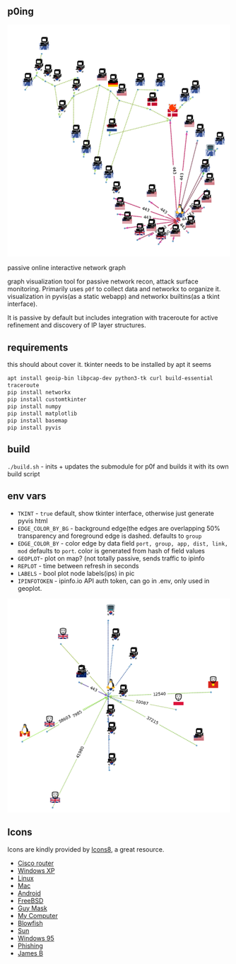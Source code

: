 ## p0ing


![p0ing](icons/p0ing3.png "p0ing graph")

passive online interactive network graph


graph visualization tool for passive network recon, attack surface monitoring. 
Primarily uses ``p0f``  to collect data and networkx to organize it. visualization in pyvis(as a static webapp) and networkx builtins(as a tkint interface). 

It is passive by default but includes integration with traceroute for active refinement and discovery of IP layer structures. 

requirements
------------

this should about cover it. tkinter needs to be installed by apt it seems  

```
apt install geoip-bin libpcap-dev python3-tk curl build-essential traceroute
pip install networkx
pip install customtkinter
pip install numpy
pip install matplotlib
pip install basemap
pip install pyvis
```

build
-----

``./build.sh`` - inits + updates the submodule for p0f and builds it with its own build script

env vars
--------

- ``TKINT`` - ``true`` default, show tkinter interface, otherwise just generate pyvis html
- ``EDGE_COLOR_BY_BG`` - background edge(the edges are overlapping 50% transparency and foreground edge is dashed. defaults to ``group``
- ``EDGE_COLOR_BY``  - color edge by data field ``port, group, app, dist, link, mod`` defaults to ``port``. color is generated from hash of field values
- ``GEOPLOT``- plot on map? (not totally passive, sends traffic to ipinfo
- ``REPLOT`` -  time between refresh in seconds
- ``LABELS`` -  bool plot node labels(ips) in pic
- ``IPINFOTOKEN`` - ipinfo.io API auth token, can go in .env, only used in geoplot. 


![p0ing](icons/p0ing0.png "p0ing graph")



Icons
-----

Icons are kindly provided by [Icons8](https://icons8.com), a great resource. 

- [Cisco router](https://icons8.com/icon/11854/cisco-router)
- [Windows XP](https://icons8.com/icon/17854/windows-xp)
- [Linux](https://icons8.com/icon/HF4xGsjDERHf/linux)
- [Mac](https://icons8.com/icon/12344/mac-client)
- [Android](https://icons8.com/icon/17836/android-os)
- [FreeBSD](https://icons8.com/icon/17840/freebsd)
- [Guy Mask](https://icons8.com/icon/6Tw2cpO8bmZr/anonymous-mask)
- [My Computer](https://icons8.com/icon/58308/my-computer)
- [Blowfish](https://icons8.com/icon/J4pvtOD971RL/blow-fish)
- [Sun](https://icons8.com/icon/8LM7-CYX4BPD/sun)
- [Windows 95](https://icons8.com/icon/mdhenbUr2yHg/windows-95)
- [Phishing](https://icons8.com/icon/GUKg8L0_GkKJ/phishing)
- [James B](https://icons8.com/icon/0OkuSBmfHaSz/james-brown)

